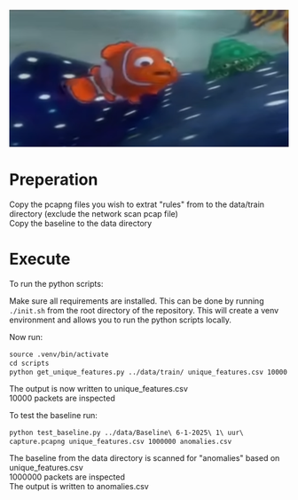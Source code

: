![alt text](Amnemonemomne.png)

# Preperation
Copy the pcapng files you wish to extrat "rules" from to the data/train directory (exclude the network scan pcap file)  
Copy the baseline to the data directory  

# Execute 
To run the python scripts: 

Make sure all requirements are installed. This can be done by running ```./init.sh``` from the root directory of the 
repository. This will create a venv environment and allows you to run the python scripts locally.

Now run:
```
source .venv/bin/activate
cd scripts
python get_unique_features.py ../data/train/ unique_features.csv 10000 
```
The output is now written to unique_features.csv  
10000 packets are inspected

To test the baseline run:
```
python test_baseline.py ../data/Baseline\ 6-1-2025\ 1\ uur\ capture.pcapng unique_features.csv 1000000 anomalies.csv
```
The baseline from the data directory is scanned for "anomalies" based on unique_features.csv  
1000000 packets are inspected  
The output is written to anomalies.csv  